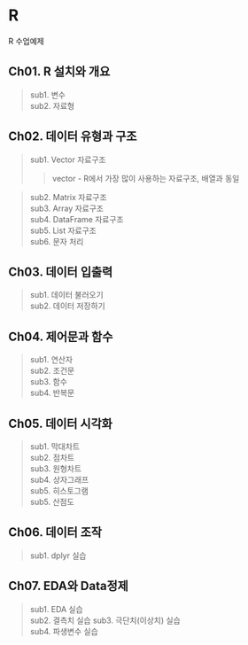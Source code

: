 # R
R 수업예제

## Ch01. R 설치와 개요
> sub1. 변수   
> sub2. 자료형

## Ch02. 데이터 유형과 구조
> sub1. Vector 자료구조   
>> vector - R에서 가장 많이 사용하는 자료구조, 배열과 동일

> sub2. Matrix 자료구조   
> sub3. Array 자료구조   
> sub4. DataFrame 자료구조   
> sub5. List 자료구조   
> sub6. 문자 처리

## Ch03. 데이터 입출력
> sub1. 데이터 불러오기   
> sub2. 데이터 저장하기

## Ch04. 제어문과 함수
> sub1. 연산자   
> sub2. 조건문   
> sub3. 함수   
> sub4. 반복문

## Ch05. 데이터 시각화
> sub1. 막대차트   
> sub2. 점차트   
> sub3. 원형차트   
> sub4. 상자그래프   
> sub5. 히스토그램   
> sub5. 산점도

## Ch06. 데이터 조작
> sub1. dplyr 실습

## Ch07. EDA와 Data정제
> sub1. EDA 실습   
> sub2. 결측치 실습
> sub3. 극단치(이상치) 실습   
> sub4. 파생변수 실습

